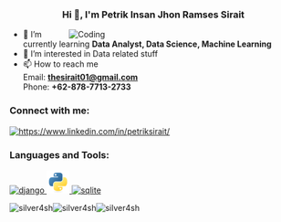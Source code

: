 <h3 align="center">Hi 👋, I'm Petrik Insan Jhon Ramses Sirait</h3>
<img align="right" alt="Coding" width="400" src="https://cdn.dribbble.com/users/1162077/screenshots/3848914/programmer.gif">

- 🌱 I’m currently learning **Data Analyst, Data Science, Machine Learning**
- 👀 I’m interested in Data related stuff
- 📫 How to reach me 
<br>           Email: **thesirait01@gmail.com**
<br>           Phone: **+62-878-7713-2733**

<h3 align="left">Connect with me:</h3>
<p align="left">
<a href="https://linkedin.com/in/petriksirait/" target="blank"><img align="center" src="https://raw.githubusercontent.com/rahuldkjain/github-profile-readme-generator/master/src/images/icons/Social/linked-in-alt.svg" alt="https://www.linkedin.com/in/petriksirait/" height="30" width="40" /></a>
</p>

<h3 align="left">Languages and Tools:</h3>
<p align="left"> <a href="https://www.djangoproject.com/" target="_blank" rel="noreferrer"> <img src="https://cdn.worldvectorlogo.com/logos/django.svg" alt="django" width="40" height="40"/> </a> <a href="https://www.python.org" target="_blank" rel="noreferrer"> <img src="https://raw.githubusercontent.com/devicons/devicon/master/icons/python/python-original.svg" alt="python" width="40" height="40"/> </a> <a href="https://www.sqlite.org/" target="_blank" rel="noreferrer"> <img src="https://www.vectorlogo.zone/logos/sqlite/sqlite-icon.svg" alt="sqlite" width="40" height="40"/> </a> </p>

<p><img align="left" src="https://github-readme-stats.vercel.app/api/top-langs?username=silver4sh&show_icons=true&locale=en&layout=compact" alt="silver4sh" /></p>
<p><img align="left" src="https://github-readme-stats.vercel.app/api?username=silver4sh&show_icons=true&locale=en" alt="silver4sh" /></p>
<p><img align="left" src="https://github-readme-streak-stats.herokuapp.com/?user=silver4sh&" alt="silver4sh" /></p>
